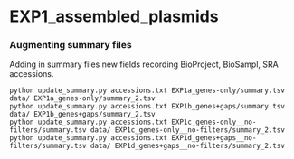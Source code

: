 # EXP1_assembled_plasmids


### Augmenting summary files

Adding in summary files new fields recording BioProject, BioSampl, SRA accessions.

```
python update_summary.py accessions.txt EXP1a_genes-only/summary.tsv data/ EXP1a_genes-only/summary_2.tsv
python update_summary.py accessions.txt EXP1b_genes+gaps/summary.tsv data/ EXP1b_genes+gaps/summary_2.tsv
python update_summary.py accessions.txt EXP1c_genes-only__no-filters/summary.tsv data/ EXP1c_genes-only__no-filters/summary_2.tsv
python update_summary.py accessions.txt EXP1d_genes+gaps__no-filters/summary.tsv data/ EXP1d_genes+gaps__no-filters/summary_2.tsv
```